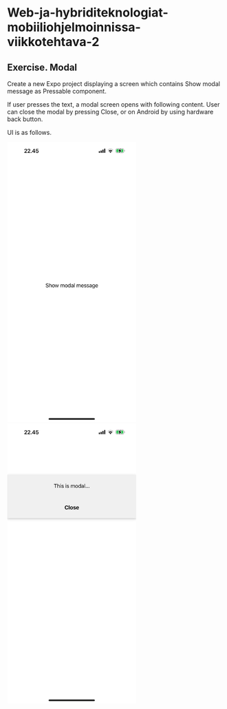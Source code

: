 
# Web-ja-hybriditeknologiat-mobiiliohjelmoinnissa-viikkotehtava-2

## Exercise. Modal

Create a new Expo project displaying a screen which contains Show modal message as Pressable component.

If user presses the text, a modal screen opens with following content. 
User can close the modal by pressing Close, or on Android by using hardware back button.

UI is as follows.

<img src="IMG_66E506358E5A-1.jpeg" alt="User Interface Main View" width="300"/>

<img src="IMG_1E78787DB2B5-1.jpeg" alt="Modal View" width="300"/>